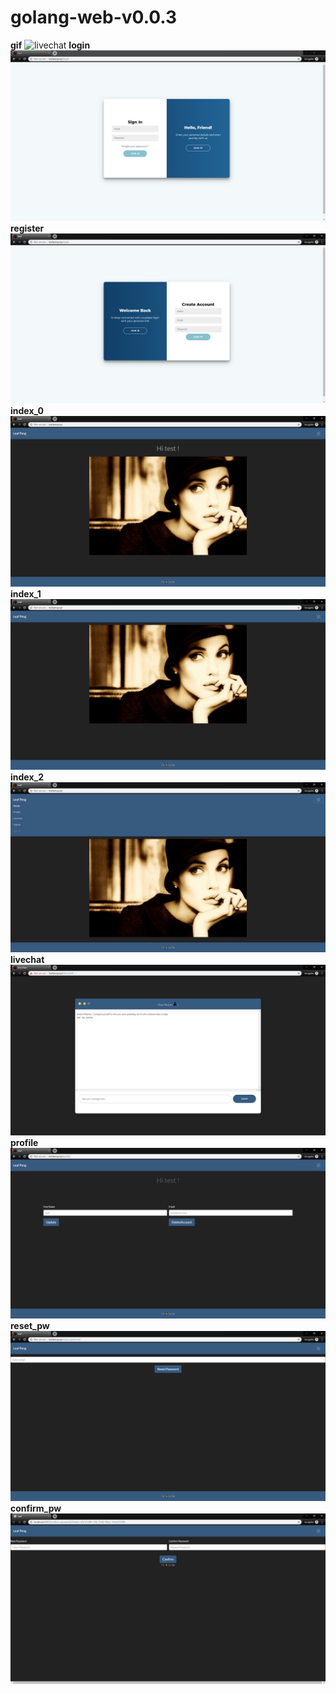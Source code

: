 # golang-web-v0.0.3
**gif**
![livechat](PNG/livechat.gif)
**login**
![login](PNG/login.png)
**register**
![register](PNG/register.png)
**index_0**
![index_0](PNG/index_0.png)
**index_1**
![index_1](PNG/index_1.png)
**index_2**
![index_2](PNG/index_2.png)
**livechat**
![livechat](PNG/livechat.png)
**profile**
![profile](PNG/profile.png)
**reset_pw**
![reset_pw](PNG/reset_pw.png)
**confirm_pw**
![confirm_pw](PNG/confirm_pw.png)